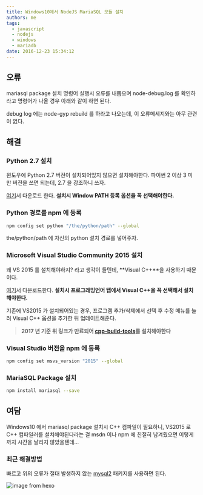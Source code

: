 ```yaml
---
title: Windows10에서 NodeJS MariaSQL 모듈 설치
authors: me
tags:
  - javascript
  - nodejs
  - windows
  - mariadb
date: 2016-12-23 15:34:12
---
```


## 오류

mariasql package 설치 명령어 실행시
오류를 내뿜으며 node-debug.log 를 확인하라고 명령어가 나올 경우 아래와 같이 하면 된다.

debug log 에는 node-gyp rebuild 를 하라고 나오는데, 이 오류메세지와는 아무 관련이 없다.

## 해결

### Python 2.7 설치

윈도우에 Python 2.7 버전이 설치되어있지 않으면 설치해야한다.
파이썬 2 이상 3 미만 버전을 쓰면 되는데, 2.7 을 강조하니 쓰자.

[여기](https://www.python.org/ftp/python/2.7.12/python-2.7.12.msi)서 다운로드 한다.
**설치시 Window PATH 등록 옵션을 꼭 선택해야한다.**

### Python 경로를 npm 에 등록

```bash
npm config set python "/the/python/path" --global
```

the/python/path 에 자신의 python 설치 경로를 넣어주자.

### Microsoft Visual Studio Community 2015 설치

왜 VS 2015 를 설치해야하지? 라고 생각이 들텐데, **Visual C++**을 사용하기 때문이다.

[여기](https://www.microsoft.com/ko-kr/download/details.aspx?id=48146)서 다운로드한다.
**설치시 프로그래밍언어 탭에서 Visual C++을 꼭 선택해서 설치해야한다.**

기존에 VS2015 가 설치되어있는 경우, 프로그램 추가/삭제에서 선택 후 수정 메뉴를 눌러
Visual C++ 옵션을 추가한 뒤 업데이트해준다.

> **2017 년 기준 위 링크가 만료되어 [cpp-build-tools](http://landinghub.visualstudio.com/visual-cpp-build-tools)를 설치해야한다**

### Visual Studio 버전을 npm 에 등록

```bash
npm config set msvs_version "2015" --global
```

### MariaSQL Package 설치

```bash
npm install mariasql --save
```

## 여담

Windows10 에서 mariasql package 설치시 C++ 컴파일이 필요하니,
VS2015 로 C++ 컴파일러를 설치해야된다라는 걸 msdn 이나 npm 에 친절히 남겨줬으면 이렇게까지 시간을 날리지 않았을텐데...

### 최근 해결방법

빠르고 위의 오류가 절대 발생하지 않는 [mysql2](https://github.com/sidorares/node-mysql2) 패키지를 사용하면 된다.

![image from hexo](https://78.media.tumblr.com/tumblr_lyod8mfp621qm9ue5o2_r2_500.png)
